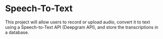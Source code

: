 # Speech-To-Text
This project will allow users to record or upload audio, convert it to text using a Speech-to-Text API (Deepgram API), and store the transcriptions in a database.
